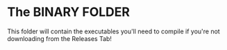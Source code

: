 # The BINARY FOLDER #

This folder will contain the executables you'll need to compile if
you're not downloading from the Releases Tab!